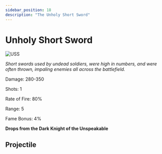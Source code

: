 ```yaml
---
sidebar_position: 18
description: "The Unholy Short Sword"
---
```


# Unholy Short Sword

![USS](http://i.imgur.com/w4d6Sl7.png)

<i>Short swords used by undead soldiers, were high in numbers, and were often thrown, impaling enemies all across the battlefield.</i>

Damage: 280-350

Shots: 1

Rate of Fire: 80%

Range: 5

Fame Bonus: 4%

**Drops from the Dark Knight of the Unspeakable**

## Projectile


